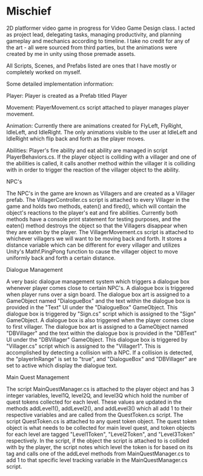 # Mischief

2D platformer video game in progress for Video Game Design class. I acted as project lead, delegating tasks, managing productivity, and planning gameplay and mechanics according to timeline. I take no credit for any of the art - all were sourced from third parties, but the animations were created by me in unity using those premade assets.

All Scripts, Scenes, and Prefabs listed are ones that I have mostly or completely worked on myself.

Some detailed implementation information:

Player: Player is created as a Prefab titled Player

Movement: PlayerMovement.cs script attached to player manages player movement.

Animation: Currently there are animations created for FlyLeft, FlyRight, IdleLeft, and IdleRight. The only animations visible to the user at IdleLeft and IdleRight which flip back and forth as the player moves.

Abilities: Player's fire ability and eat ability are managed in script PlayerBehaviors.cs. If the player object is colliding with a villager and one of the abilities is called, it calls another method within the villager it is colliding with in order to trigger the reaction of the villager object to the ability.


NPC's

The NPC's in the game are known as Villagers and are created as a Villager prefab.
The VillagerController.cs script is attached to every Villager in the game and holds two methods, eaten() and fired(), which will contain the object's reactions to the player's eat and fire abilities. Currently both methods have a console print statement for testing purposes, and the eaten() method destroys the object so that the Villagers disappear when they are eaten by the player.
The VillagerMovement.cs script is attached to whichever villagers we will want to be moving back and forth. It stores a distance variable which can be different for every villager and utilizes Unity's Mathf.PingPong function to cause the villager object to move uniformly back and forth a certain distance.

Dialogue Management

A very basic dialogue management system which triggers a dialogue box whenever player comes close to certain NPC's.
A dialogue box is triggered when player runs over a sign board. The dialogue box art is assigned to a GameObject named "DialogueBox" and the text within the dialogue box is provided in the "Text" UI under the "DialogueBox" GameObject. This dialogue box is triggered by "Sign.cs" script which is assigned to the "Sign" GameObject.
A dialogue box is also triggered when the player comes close to first villager. The dialogue box art is assigned to a GameObject named "DBVillager" and the text within the dialogue box is provided in the "DBText" UI under the "DBVillager" GameObject. This dialogue box is triggered by "Villager.cs" script which is assigned to the "Villager1".
This is accomplished by detecting a collision with a NPC. If a collision is detected, the "playerInRange" is set to "true", and "DialogueBox" and "DBVillager" are set to active which display the dialogue text.
  
Main Quest Management

The script MainQuestManager.cs is attached to the player object and has 3 integer variables, level1Q, level2Q, and level3Q which hold the number of quest tokens collected for each level. These values are updated in the methods addLevel1(), addLevel2(), and addLevel3() which all add 1 to their respective variables and are called from the QuestToken.cs script.
The script QuestToken.cs is attached to any quest token object. The quest token object is what needs to be collected for main level quest, and token objects for each level are tagged "Level1Token", "Level2Token", and "Level3Token" respectively. In the script, if the object the script is attached to is collided with by the player, the script notes which level the token is for based on its tag and calls one of the addLevel methods from MainQuestManager.cs to add 1 to that specific level tracking variable in the MainQuestManager.cs script.

